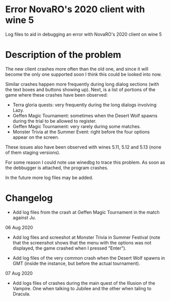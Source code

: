 # Error NovaRO's 2020 client with wine 5

Log files to aid in debugging an error with NovaRO's 2020 client on wine 5 

# Description of the problem

The new client crashes more often than the old one, and since it will become the
only one supported soon I think this could be looked into now.

Similar crashes happen more frequently during long dialog sections (with the
text boxes and buttons showing up). Next, is a list of portions of the game
where these crashes have been observed:

- Terra gloria quests: very frequently during the long dialogs involving Lazy. 
- Geffen Magic Tournament: sometimes when the Desert Wolf spawns during the
  trial to be allowed to register.
- Geffen Magic Tournament: very rarely during some matches.
- Monster Trivia at the Summer Event: right before the four options appear on
  the screen.

These issues also have been observed with wines 5.11, 5.12 and 5.13 (none of
them staging versions).

For some reason I could note use winedbg to trace this problem. 
As soon as the debbugger is attached, the program crashes.

In the future more log files may be added.

# Changelog

- Add log files from the crash at Geffen Magic Tournament in the match against
  Ju.

06 Aug 2020

- Add log files and screeshot at Monster Trivia in Summer Festival (note that
  the screenshot shows that the menu with the options was not displayed, the
  game crashed when I pressed "Enter").

- Add log files of the very common crash when the Desert Wolf spawns in GMT
  (inside the instance, but before the actual tournament).

07 Aug 2020

- Add logs files of crashes during the main quest of the Illusion of the
  Vampire. One when talking to Jubilee and the other when taling to Dracula.
